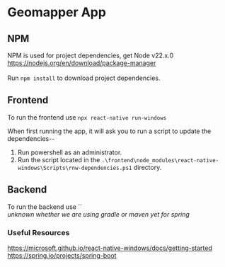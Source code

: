 # Geomapper App

## NPM
NPM is used for project dependencies, get Node v22.x.0 \
https://nodejs.org/en/download/package-manager
\
\
Run `npm install` to download project dependencies.

## Frontend
To run the frontend use `npx react-native run-windows`

When first running the app, it will ask you to run a script to update the dependencies--
1. Run powershell as an administrator.
2. Run the script located in the `.\frontend\node_modules\react-native-windows\Scripts\rnw-dependencies.ps1` directory.
## Backend
To run the backend use `` \
*unknown whether we are using gradle or maven yet for spring*


### Useful Resources
https://microsoft.github.io/react-native-windows/docs/getting-started \
https://spring.io/projects/spring-boot
